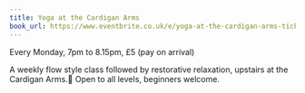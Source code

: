 ```yaml
---
title: Yoga at the Cardigan Arms
book_url: https://www.eventbrite.co.uk/e/yoga-at-the-cardigan-arms-tickets-87976448927
---
```

Every Monday, 7pm to 8.15pm, £5 (pay on arrival)

A weekly flow style class followed by restorative relaxation, upstairs at the Cardigan Arms.
Open to all levels, beginners welcome.